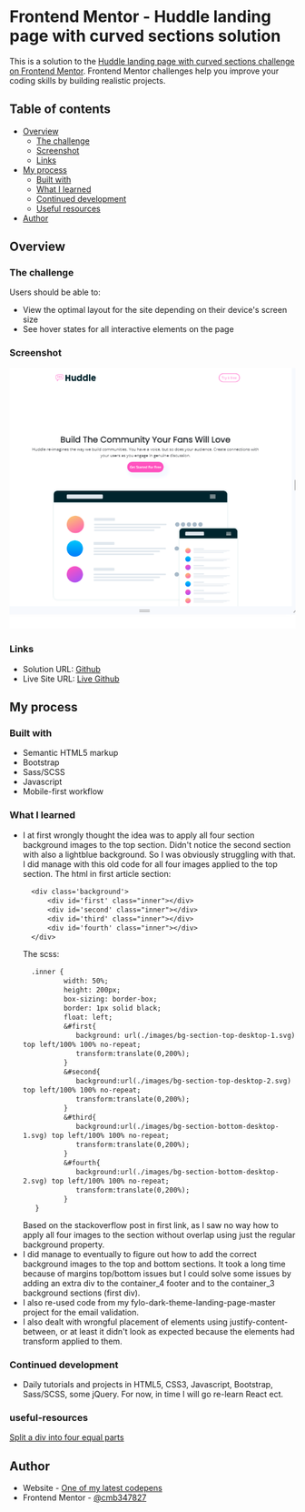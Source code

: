 # Frontend Mentor - Huddle landing page with curved sections solution

This is a solution to the [Huddle landing page with curved sections challenge on Frontend Mentor](https://www.frontendmentor.io/challenges/huddle-landing-page-with-curved-sections-5ca5ecd01e82137ec91a50f2). Frontend Mentor challenges help you improve your coding skills by building realistic projects. 

## Table of contents

- [Overview](#overview)
  - [The challenge](#the-challenge)
  - [Screenshot](#screenshot)
  - [Links](#links)
- [My process](#my-process)
  - [Built with](#built-with)
  - [What I learned](#what-i-learned)
  - [Continued development](#continued-development)
  - [Useful resources](#useful-resources)
- [Author](#author)

## Overview

### The challenge

Users should be able to:

- View the optimal layout for the site depending on their device's screen size
- See hover states for all interactive elements on the page

### Screenshot

![screenshot](./images/screenshot.PNG "screenshot")

### Links

- Solution URL: [Github](https://github.com/cmb347827/huddle-landing-page-with-curved-sections-master)
- Live Site URL: [Live Github](https://cmb347827.github.io/huddle-landing-page-with-curved-sections-master/)

## My process

### Built with

- Semantic HTML5 markup
- Bootstrap
- Sass/SCSS
- Javascript
- Mobile-first workflow


### What I learned

- I at first wrongly thought the idea was to apply all four section background images to the top section. Didn't notice the second section with also a lightblue background.
  So I was obviously struggling with that. I did manage with this old code for all four images applied to the top section.
  The html in first article section:
  ```
    <div class='background'>
		<div id='first' class="inner"></div>
        <div id='second' class="inner"></div>
        <div id='third' class="inner"></div>
        <div id='fourth' class="inner"></div>
    </div>
  ```
  The scss:
  ```
    .inner {
            width: 50%;
            height: 200px;
            box-sizing: border-box;
            border: 1px solid black;
            float: left; 
            &#first{
			   background: url(./images/bg-section-top-desktop-1.svg) top left/100% 100% no-repeat;
			   transform:translate(0,200%);
			}
            &#second{
			   background:url(./images/bg-section-top-desktop-2.svg) top left/100% 100% no-repeat;
			   transform:translate(0,200%);
			}
            &#third{
			   background:url(./images/bg-section-bottom-desktop-1.svg) top left/100% 100% no-repeat;
			   transform:translate(0,200%);
			}
            &#fourth{
			   background:url(./images/bg-section-bottom-desktop-2.svg) top left/100% 100% no-repeat;
			   transform:translate(0,200%);
			}			
     }
  ```
  Based on the stackoverflow post in first link, as I saw no way how to apply all four images to the section without overlap using just the regular background property.
- I did manage to eventually to figure out how to add the correct background images to the top and bottom sections.
  It took a long time because of margins top/bottom issues but I could solve some issues by adding an extra div to the container_4 footer and to the container_3 background sections (first div). 
- I also re-used code from my fylo-dark-theme-landing-page-master project for the email validation.
- I also dealt with wrongful placement of elements using justify-content-between, or at least it didn't look as expected because the elements had transform applied to them.
  
### Continued development

- Daily tutorials and projects in HTML5, CSS3, Javascript, Bootstrap, Sass/SCSS, some jQuery. For now, in time I will go re-learn React ect.

### useful-resources

[Split a div into four equal parts](https://stackoverflow.com/questions/40233044/split-a-div-into-four-equal-div)


## Author

- Website - [One of my latest codepens](https://codepen.io/cynthiab72/pen/oNybYON)
- Frontend Mentor - [@cmb347827](https://www.frontendmentor.io/profile/cmb347827)

